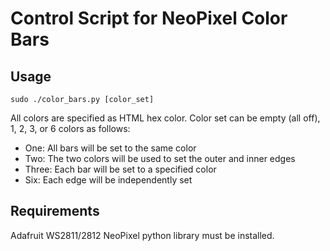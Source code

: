# Control Script for NeoPixel Color Bars

## Usage

`sudo ./color_bars.py [color_set]`

All colors are specified as HTML hex color. Color set can be empty (all off), 1,
2, 3, or 6 colors as follows:

- One: All bars will be set to the same color
- Two: The two colors will be used to set the outer and inner edges
- Three: Each bar will be set to a specified color
- Six: Each edge will be independently set

## Requirements

Adafruit WS2811/2812 NeoPixel python library must be installed.
